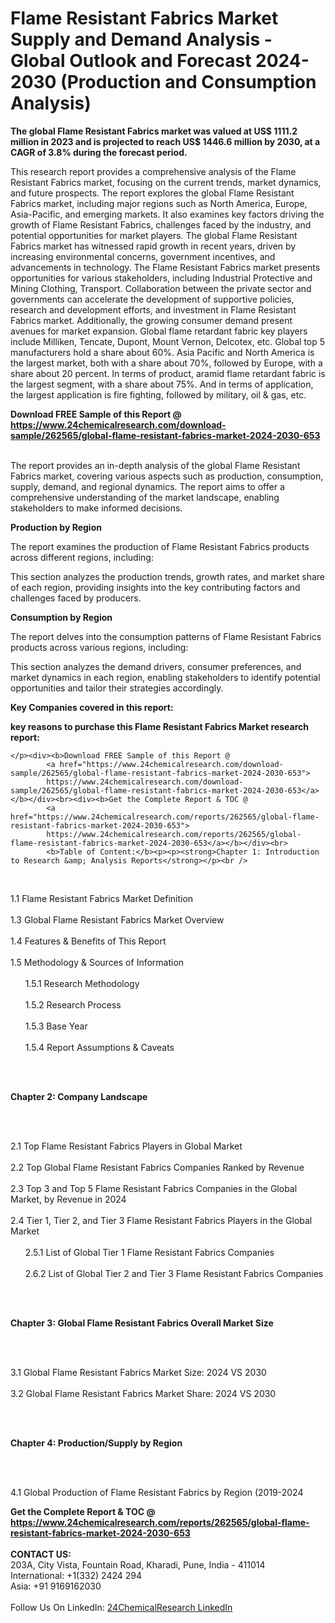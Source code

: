 <h1>Flame Resistant Fabrics Market Supply and Demand Analysis - Global Outlook and Forecast 2024-2030 (Production and Consumption Analysis)</h1><p><strong>The global Flame Resistant Fabrics market was valued at US$ 1111.2 million in 2023 and is projected to reach US$ 1446.6 million by 2030, at a CAGR of 3.8% during the forecast period.</strong></p><p>
</p><p>This research report provides a comprehensive analysis of the Flame Resistant Fabrics market, focusing on the current trends, market dynamics, and future prospects. The report explores the global Flame Resistant Fabrics market, including major regions such as North America, Europe, Asia-Pacific, and emerging markets. It also examines key factors driving the growth of Flame Resistant Fabrics, challenges faced by the industry, and potential opportunities for market players. The global Flame Resistant Fabrics market has witnessed rapid growth in recent years, driven by increasing environmental concerns, government incentives, and advancements in technology. The Flame Resistant Fabrics market presents opportunities for various stakeholders, including Industrial Protective and Mining Clothing, Transport. Collaboration between the private sector and governments can accelerate the development of supportive policies, research and development efforts, and investment in Flame Resistant Fabrics market. Additionally, the growing consumer demand present avenues for market expansion. Global flame retardant fabric key players include Milliken, Tencate, Dupont, Mount Vernon, Delcotex, etc. Global top 5 manufacturers hold a share about 60%. Asia Pacific and North America is the largest market, both with a share about 70%, followed by Europe, with a share about 20 percent. In terms of product, aramid flame retardant fabric is the largest segment, with a share about 75%. And in terms of application, the largest application is fire fighting, followed by military, oil &amp; gas, etc.</p><div><b>Download FREE Sample of this Report @ 
            <a href="https://www.24chemicalresearch.com/download-sample/262565/global-flame-resistant-fabrics-market-2024-2030-653">
            https://www.24chemicalresearch.com/download-sample/262565/global-flame-resistant-fabrics-market-2024-2030-653</a></b></div><br><p>
</p><p>The report provides an in-depth analysis of the global Flame Resistant Fabrics market, covering various aspects such as production, consumption, supply, demand, and regional dynamics. The report aims to offer a comprehensive understanding of the market landscape, enabling stakeholders to make informed decisions.</p><p>
</p><p><strong>Production by Region</strong></p><p>
</p><p>The report examines the production of Flame Resistant Fabrics products across different regions, including:</p><p>
</p><p>
</p><p>This section analyzes the production trends, growth rates, and market share of each region, providing insights into the key contributing factors and challenges faced by producers.</p><p>
</p><p><strong>Consumption by Region</strong></p><p>
</p><p>The report delves into the consumption patterns of Flame Resistant Fabrics products across various regions, including:</p><p>
</p><p>
</p><p>This section analyzes the demand drivers, consumer preferences, and market dynamics in each region, enabling stakeholders to identify potential opportunities and tailor their strategies accordingly.</p><p>
<strong>Key Companies covered in this report:</strong></p><p>
</p><p>
</p><p><strong>key reasons to purchase this Flame Resistant Fabrics Market research report:</strong></p><p>

	</p><div><b>Download FREE Sample of this Report @ 
            <a href="https://www.24chemicalresearch.com/download-sample/262565/global-flame-resistant-fabrics-market-2024-2030-653">
            https://www.24chemicalresearch.com/download-sample/262565/global-flame-resistant-fabrics-market-2024-2030-653</a></b></div><br><div><b>Get the Complete Report & TOC @ 
            <a href="https://www.24chemicalresearch.com/reports/262565/global-flame-resistant-fabrics-market-2024-2030-653">
            https://www.24chemicalresearch.com/reports/262565/global-flame-resistant-fabrics-market-2024-2030-653</a></b></div><br>
            <b>Table of Content:</b><p><p><strong>Chapter 1: Introduction to Research &amp; Analysis Reports</strong></p><br />
<br />
<p>1.1 Flame Resistant Fabrics Market Definition<br /><br />
1.3 Global Flame Resistant Fabrics Market Overview<br /><br />
1.4 Features &amp; Benefits of This Report<br /><br />
1.5 Methodology &amp; Sources of Information<br /><br />
&nbsp;&nbsp;&nbsp;&nbsp;&nbsp; 1.5.1 Research Methodology<br /><br />
&nbsp;&nbsp;&nbsp;&nbsp;&nbsp; 1.5.2 Research Process<br /><br />
&nbsp;&nbsp;&nbsp;&nbsp;&nbsp; 1.5.3 Base Year<br /><br />
&nbsp;&nbsp;&nbsp;&nbsp;&nbsp; 1.5.4 Report Assumptions &amp; Caveats</p><br />
<br />
<p><strong>Chapter 2: Company Landscape</strong></p><br />
<br />
<p>2.1 Top Flame Resistant Fabrics Players in Global Market<br /><br />
2.2 Top Global Flame Resistant Fabrics Companies Ranked by Revenue<br /><br />
2.3 Top 3 and Top 5 Flame Resistant Fabrics Companies in the Global Market, by Revenue in 2024<br /><br />
2.4 Tier 1, Tier 2, and Tier 3 Flame Resistant Fabrics Players in the Global Market<br /><br />
&nbsp;&nbsp;&nbsp;&nbsp;&nbsp; 2.5.1 List of Global Tier 1 Flame Resistant Fabrics Companies<br /><br />
&nbsp;&nbsp;&nbsp;&nbsp;&nbsp; 2.6.2 List of Global Tier 2 and Tier 3 Flame Resistant Fabrics Companies</p><br />
<br />
<p><strong>Chapter 3: Global Flame Resistant Fabrics Overall Market Size</strong></p><br />
<br />
<p>3.1 Global Flame Resistant Fabrics Market Size: 2024 VS 2030<br /><br />
3.2 Global Flame Resistant Fabrics Market Share: 2024 VS 2030</p><br />
<br />
<p><strong>Chapter 4: Production/Supply by Region</strong></p><br />
<br />
<p>4.1 Global Production of Flame Resistant Fabrics by Region (2019-2024</p><div><b>Get the Complete Report & TOC @ 
            <a href="https://www.24chemicalresearch.com/reports/262565/global-flame-resistant-fabrics-market-2024-2030-653">
            https://www.24chemicalresearch.com/reports/262565/global-flame-resistant-fabrics-market-2024-2030-653</a></b></div><br><b>CONTACT US:</b><br>
            203A, City Vista, Fountain Road, Kharadi, Pune, India - 411014<br>
            International: +1(332) 2424 294<br>
            Asia: +91 9169162030 <br><br>
            Follow Us On LinkedIn: <a href="https://www.linkedin.com/company/24chemicalresearch/">24ChemicalResearch LinkedIn</a>